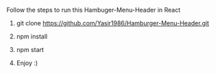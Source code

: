 Follow the steps to run this Hambuger-Menu-Header in React

1) git clone https://github.com/Yasir1986/Hamburger-Menu-Header.git

2) npm install

3) npm start

4) Enjoy :)
